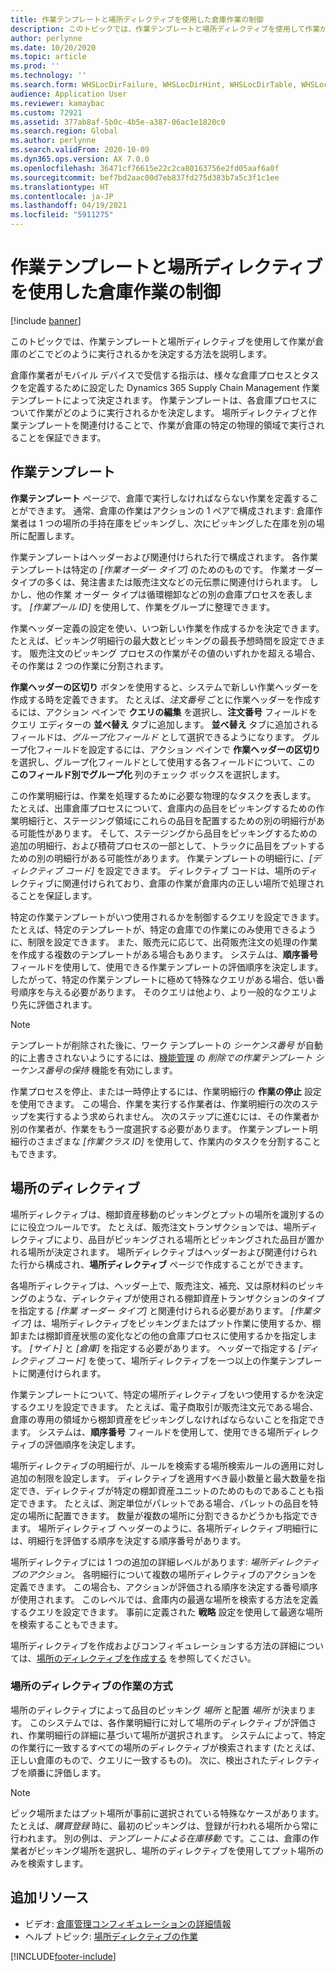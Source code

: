```yaml
---
title: 作業テンプレートと場所ディレクティブを使用した倉庫作業の制御
description: このトピックでは、作業テンプレートと場所ディレクティブを使用して作業が倉庫のどこでどのように実行されるかを決定する方法を説明します。
author: perlynne
ms.date: 10/20/2020
ms.topic: article
ms.prod: ''
ms.technology: ''
ms.search.form: WHSLocDirFailure, WHSLocDirHint, WHSLocDirTable, WHSLocDirTableUOM, WHSRFMenuItem, WHSWork, WHSWorkClass, WHSWorkPool, WHSWorkTemplateTable
audience: Application User
ms.reviewer: kamaybac
ms.custom: 72921
ms.assetid: 377ab8af-5b0c-4b5e-a387-06ac1e1820c0
ms.search.region: Global
ms.author: perlynne
ms.search.validFrom: 2020-10-09
ms.dyn365.ops.version: AX 7.0.0
ms.openlocfilehash: 36471cf76615e22c2ca80163756e2fd05aaf6a0f
ms.sourcegitcommit: bef7bd2aac00d7eb837fd275d383b7a5c3f1c1ee
ms.translationtype: HT
ms.contentlocale: ja-JP
ms.lasthandoff: 04/19/2021
ms.locfileid: "5911275"
---
```

# <a name="control-warehouse-work-by-using-work-templates-and-location-directives"></a>作業テンプレートと場所ディレクティブを使用した倉庫作業の制御

[!include [banner](../includes/banner.md)]

このトピックでは、作業テンプレートと場所ディレクティブを使用して作業が倉庫のどこでどのように実行されるかを決定する方法を説明します。

倉庫作業者がモバイル デバイスで受信する指示は、様々な倉庫プロセスとタスクを定義するために設定した Dynamics 365 Supply Chain Management 作業テンプレートによって決定されます。 作業テンプレートは、各倉庫プロセスについて作業がどのように実行されるかを決定します。 場所ディレクティブと作業テンプレートを関連付けることで、作業が倉庫の特定の物理的領域で実行されることを保証できます。

## <a name="work-templates"></a>作業テンプレート

**作業テンプレート** ページで、倉庫で実行しなければならない作業を定義することができます。 通常、倉庫の作業はアクションの 1 ペアで構成されます: 倉庫作業者は 1 つの場所の手持在庫をピッキングし、次にピッキングした在庫を別の場所に配置します。 

作業テンプレートはヘッダーおよび関連付けられた行で構成されます。 各作業テンプレートは特定の *[作業オーダー タイプ]* のためのものです。 作業オーダー タイプの多くは、発注書または販売注文などの元伝票に関連付けられます。 しかし、他の作業 オーダー タイプは循環棚卸などの別の倉庫プロセスを表します。 *[作業プール ID]* を使用して、作業をグループに整理できます。 

作業ヘッダー定義の設定を使い、いつ新しい作業を作成するかを決定できます。 たとえば、ピッキング明細行の最大数とピッキングの最長予想時間を設定できます。 販売注文のピッキング プロセスの作業がその値のいずれかを超える場合、その作業は 2 つの作業に分割されます。

**作業ヘッダーの区切り** ボタンを使用すると、システムで新しい作業ヘッダーを作成する時を定義できます。 たとえば、_注文番号_ ごとに作業ヘッダーを作成するには、アクション ペインで **クエリの編集** を選択し、**注文番号** フィールドをクエリ エディターの **並べ替え** タブに追加します。 **並べ替え** タブに追加されるフィールドは、*グループ化フィールド* として選択できるようになります。 グループ化フィールドを設定するには、アクション ペインで **作業ヘッダーの区切り** を選択し、グループ化フィールドとして使用する各フィールドについて、この **このフィールド別でグループ化** 列のチェック ボックスを選択します。

この作業明細行は、作業を処理するために必要な物理的なタスクを表します。 たとえば、出庫倉庫プロセスについて、倉庫内の品目をピッキングするための作業明細行と、ステージング領域にこれらの品目を配置するための別の明細行がある可能性があります。 そして、ステージングから品目をピッキングするための追加の明細行、および積荷プロセスの一部として、トラックに品目をプットするための別の明細行がある可能性があります。 作業テンプレートの明細行に、*[ディレクティブ コード]* を設定できます。 ディレクティブ コードは、場所のディレクティブに関連付けられており、倉庫の作業が倉庫内の正しい場所で処理されることを保証します。

特定の作業テンプレートがいつ使用されるかを制御するクエリを設定できます。 たとえば、特定のテンプレートが、特定の倉庫での作業にのみ使用できるように、制限を設定できます。 また、販売元に応じて、出荷販売注文の処理の作業を作成する複数のテンプレートがある場合もあります。 システムは、**順序番号** フィールドを使用して、使用できる作業テンプレートの評価順序を決定します。 したがって、特定の作業テンプレートに極めて特殊なクエリがある場合、低い番号順序を与える必要があります。 そのクエリは他より、より一般的なクエリより先に評価されます。

> [!NOTE]
> テンプレートが削除された後に、ワーク テンプレートの *シーケンス番号* が自動的に上書きされないようにするには、[機能管理](../../fin-ops-core/fin-ops/get-started/feature-management/feature-management-overview.md) の *削除での作業テンプレート シーケンス番号の保持* 機能を有効にします。

作業プロセスを停止、または一時停止するには、作業明細行の **作業の停止** 設定を使用できます。 この場合、作業を実行する作業者は、作業明細行の次のステップを実行するよう求められません。 次のステップに進むには、その作業者か別の作業者が、作業をもう一度選択する必要があります。 作業テンプレート明細行のさまざまな *[作業クラス ID]* を使用して、作業内のタスクを分割することもできます。

## <a name="location-directives"></a>場所のディレクティブ

場所ディレクティブは、棚卸資産移動のピッキングとプットの場所を識別するのにに役立つルールです。 たとえば、販売注文トランザクションでは、場所ディレクティブにより、品目がピッキングされる場所とピッキングされた品目が置かれる場所が決定されます。 場所ディレクティブはヘッダーおよび関連付けられた行から構成され、**場所ディレクティブ** ページで作成することができます。

各場所ディレクティブは、ヘッダー上で、販売注文、補充、又は原材料のピッキングのような、ディレクティブが使用される棚卸資産トランザクションのタイプを指定する *[作業 オーダー タイプ]* と関連付けられる必要があります。 *[作業タイプ]* は、場所ディレクティブをピッキングまたはプット作業に使用するか、棚卸または棚卸資産状態の変化などの他の倉庫プロセスに使用するかを指定します。 *[サイト]* と *[倉庫]* を指定する必要があります。 ヘッダーで指定する *[ディレクティブ コード]* を使って、場所ディレクティブを一つ以上の作業テンプレートに関連付けられます。 

作業テンプレートについて、特定の場所ディレクティブをいつ使用するかを決定するクエリを設定できます。 たとえば、電子商取引が販売注文元である場合、倉庫の専用の領域から棚卸資産をピッキングしなければならないことを指定できます。 システムは、**順序番号** フィールドを使用して、使用できる場所ディレクティブの評価順序を決定します。

場所ディレクティブの明細行が、ルールを検索する場所検索ルールの適用に対し追加の制限を設定します。 ディレクティブを適用すべき最小数量と最大数量を指定でき、ディレクティブが特定の棚卸資産ユニットのためのものであることも指定できます。 たとえば、測定単位がパレットである場合、パレットの品目を特定の場所に配置できます。 数量が複数の場所に分割できるかどうかも指定できます。 場所ディレクティブ ヘッダーのように、各場所ディレクティブ明細行には、明細行を評価する順序を決定する順序番号があります。

場所ディレクティブには 1 つの追加の詳細レベルがあります: *場所ディレクティブのアクション*。 各明細行について複数の場所ディレクティブのアクションを定義できます。 この場合も、アクションが評価される順序を決定する番号順序が使用されます。 このレベルでは、倉庫内の最適な場所を検索する方法を定義するクエリを設定できます。 事前に定義された **戦略** 設定を使用して最適な場所を検索することもできます。

場所ディレクティブを作成およびコンフィギュレーションする方法の詳細については、[場所のディレクティブを作成する](create-location-directive.md) を参照してください。

### <a name="how-location-directives-work"></a>場所のディレクティブの作業の方式

場所のディレクティブによって品目のピッキング *場所* と配置 *場所* が決まります。 このシステムでは、各作業明細行に対して場所のディレクティブが評価され、作業明細行の詳細に基づいて場所が選択されます。 システムによって、特定の作業行に一致するすべての場所のディレクティブが検索されます (たとえば、正しい倉庫のもので、クエリに一致するもの)。 次に、検出されたディレクティブを順番に評価します。

> [!NOTE]
> ピック場所またはプット場所が事前に選択されている特殊なケースがあります。 たとえば、_購買登録_ 時に、最初のピッキングは、登録が行われる場所から常に行われます。 別の例は、*テンプレートによる在庫移動* です。ここは、倉庫の作業者がピッキング場所を選択し、場所のディレクティブを使用してプット場所のみを検索すします。

## <a name="additional-resources"></a>追加リソース

- ビデオ: [倉庫管理コンフィギュレーションの詳細情報](https://community.dynamics.com/365/b/techtalks/posts/warehouse-management-configuration-deep-dive-october-14-2020)
- ヘルプ トピック: [場所ディレクティブの作業](create-location-directive.md)


[!INCLUDE[footer-include](../../includes/footer-banner.md)]